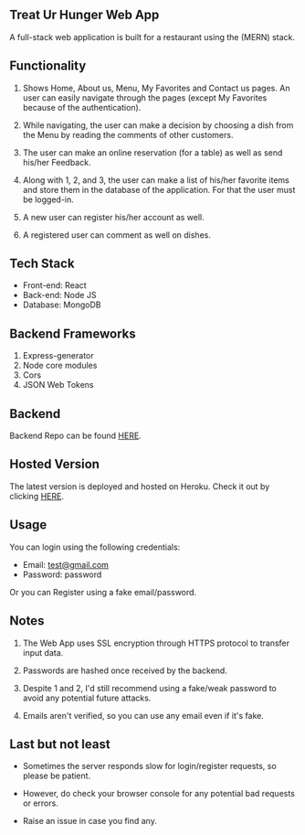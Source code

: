 ## Treat Ur Hunger Web App

A full-stack web application is built for a restaurant using the (MERN) stack.

## Functionality

1. Shows Home, About us, Menu, My Favorites and Contact us pages. An user can easily navigate through the pages (except My Favorites because of the authentication).

2. While navigating, the user can make a decision by choosing a dish from the Menu by reading the comments of other customers.

3. The user can make an online reservation (for a table) as well as send his/her Feedback.

4. Along with 1, 2, and 3, the user can make a list of his/her favorite items and store them in the database of the application. For that the user must be logged-in.

5. A new user can register his/her account as well.

6. A registered user can comment as well on dishes.

## Tech Stack

- Front-end: React
- Back-end: Node JS
- Database: MongoDB

## Backend Frameworks

1. Express-generator
2. Node core modules
3. Cors
4. JSON Web Tokens

## Backend

Backend Repo can be found [HERE](https://github.com/aripan/treatUrHunger_Backend).

## Hosted Version

The latest version is deployed and hosted on Heroku. Check it out by clicking [HERE](https://treaturhunger.herokuapp.com).

## Usage

You can login using the following credentials:

- Email: test@gmail.com
- Password: password

Or you can Register using a fake email/password.

## Notes

1. The Web App uses SSL encryption through HTTPS protocol to transfer input data.

2. Passwords are hashed once received by the backend.

3. Despite 1 and 2, I'd still recommend using a fake/weak password to avoid any potential future attacks.

4. Emails aren't verified, so you can use any email even if it's fake.

## Last but not least

- Sometimes the server responds slow for login/register requests, so please be patient.

- However, do check your browser console for any potential bad requests or errors.

- Raise an issue in case you find any.

